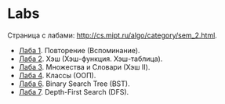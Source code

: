 # Labs

Страница с лабами: http://cs.mipt.ru/algo/category/sem_2.html.

* [Лаба 1](./lab01). Повторение (Вспоминание).
* [Лаба 2](./lab02). Хэш (Хэш-функция. Хэш-таблица).
* [Лаба 3](./lab03). Множества и Словари (Хэш II).
* [Лаба 4](./lab04). Классы (ООП).
* [Лаба 6](./lab06). Binary Search Tree (BST).
* [Лаба 7](./lab07). Depth-First Search (DFS).
